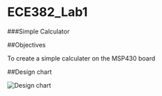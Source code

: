 ECE382_Lab1
===========

###Simple Calculator

##Objectives

To create a simple calculater on the MSP430 board

##Design chart

![Design chart](http://i61.tinypic.com/33xyio8.png?raw=true "Design chart")

